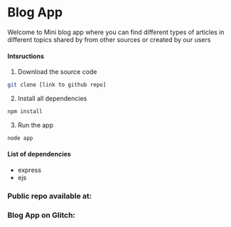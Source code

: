 # Blog App

Welcome to Mini blog app where you can find different types of articles in different topics shared by from other sources or created by our users

#### Intsructions
1. Download the source code
```bash 
git clone [link to github repo]
```

2. Install all dependencies

```bash
npm install 
```

3. Run the app
```bash
node app
```

#### List of dependencies  
- express
- ejs


### Public repo available at:

### Blog App on Glitch:
